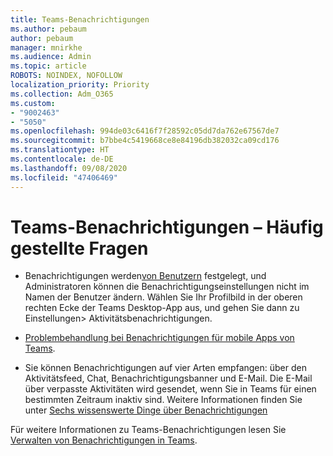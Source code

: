 ```yaml
---
title: Teams-Benachrichtigungen
ms.author: pebaum
author: pebaum
manager: mnirkhe
ms.audience: Admin
ms.topic: article
ROBOTS: NOINDEX, NOFOLLOW
localization_priority: Priority
ms.collection: Adm_O365
ms.custom:
- "9002463"
- "5050"
ms.openlocfilehash: 994de03c6416f7f28592c05dd7da762e67567de7
ms.sourcegitcommit: b7bbe4c5419668ce8e84196db382032ca09cd176
ms.translationtype: HT
ms.contentlocale: de-DE
ms.lasthandoff: 09/08/2020
ms.locfileid: "47406469"
---
```

# <a name="teams-notifications-faq"></a>Teams-Benachrichtigungen – Häufig gestellte Fragen


- Benachrichtigungen werden[von Benutzern](https://support.microsoft.com/office/1cc31834-5fe5-412b-8edb-43fecc78413d) festgelegt, und Administratoren können die Benachrichtigungseinstellungen nicht im Namen der Benutzer ändern. Wählen Sie Ihr Profilbild in der oberen rechten Ecke der Teams Desktop-App aus, und gehen Sie dann zu Einstellungen> Aktivitätsbenachrichtigungen.

- [Problembehandlung bei Benachrichtigungen für mobile Apps von Teams](https://support.microsoft.com/office/6d125ac2-e440-4fab-8e4c-2227a52d460c).

- Sie können Benachrichtigungen auf vier Arten empfangen: über den Aktivitätsfeed, Chat, Benachrichtigungsbanner und E-Mail. Die E-Mail über verpasste Aktivitäten wird gesendet, wenn Sie in Teams für einen bestimmten Zeitraum inaktiv sind. Weitere Informationen finden Sie unter [Sechs wissenswerte Dinge über Benachrichtigungen](https://support.microsoft.com/office/abb62c60-3d15-4968-b86a-42fea9c22cf4)

Für weitere Informationen zu Teams-Benachrichtigungen lesen Sie [Verwalten von Benachrichtigungen in Teams](https://support.office.com/article/1cc31834-5fe5-412b-8edb-43fecc78413d#ID0EAABAAA).
